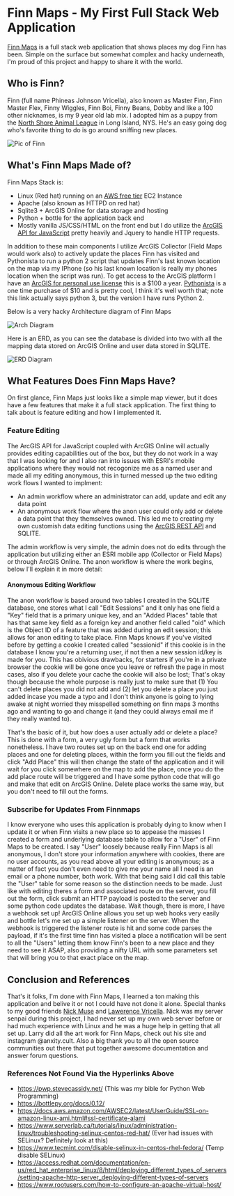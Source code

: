 # Finn Maps - My First Full Stack Web Application

[Finn Maps](https://finnmaps.org) is a full stack web application that shows places my dog Finn has been. Simple on the surface but somewhat complex and hacky underneath, I'm proud of this project and happy to share it with the world. 

## Who is Finn?

Finn (full name Phineas Johnson Vricella), also known as Master Finn, Finn Master Flex, Finny Wiggles, Finn Boi, Finny Beans, Dobby and like a 100 other nicknames, is my 9 year old lab mix. I adopted him as a puppy from the [North Shore Animal League](https://www.animalleague.org/) in Long Island, NYS. He's an easy going dog who's favorite thing to do is go around sniffing new places. 

![Pic of Finn](https://github.com/cvricella2/finnmaps/blob/main/images/finn%20couch.jpg)

## What's Finn Maps Made of? 

Finn Maps Stack is:

- Linux (Red hat) running on an [AWS free tier](https://aws.amazon.com/free/?all-free-tier.sort-by=item.additionalFields.SortRank&all-free-tier.sort-order=asc&awsf.Free%20Tier%20Types=*all&awsf.Free%20Tier%20Categories=*all) EC2 Instance
- Apache (also known as HTTPD on red hat)
- Sqlite3 + ArcGIS Online for data storage and hosting
- Python + bottle for the application back end
- Mostly vanilla JS/CSS/HTML on the front end but I do utilize the [ArcGIS API for JavaScript](https://developers.arcgis.com/javascript/latest/) pretty heavily and Jquery to handle HTTP requests. 

In addition to these main components I utilize ArcGIS Collector (Field Maps would work also) to actively update the places Finn has visited and Pythonista to run a python 2 script that updates Finn's last known location on the map via my IPhone (so his last known location is really my phones location when the script was run). To get access to the ArcGIS platform I have an [ArcGIS for personal use license](https://www.esri.com/en-us/arcgis/products/arcgis-for-personal-use/buy) this is a $100 a year. [Pythonista](http://omz-software.com/pythonista/) is a one time purchase of $10 and is pretty cool, I think it's well worth that; note this link actually says python 3, but the version I have runs Python 2.   

Below is a very hacky Architecture diagram of Finn Maps

![Arch Diagram](https://github.com/cvricella2/finnmaps/blob/main/images/Finn%20Maps%20Architecture.png)

Here is an ERD, as you can see the database is divided into two with all the mapping data stored on ArcGIS Online and user data stored in SQLITE.

![ERD Diagram](https://github.com/cvricella2/finnmaps/blob/main/images/Finn%20Maps%20ERD.png)

## What Features Does Finn Maps Have?

On first glance, Finn Maps just looks like a simple map viewer, but it does have a few features that make it a full stack application. The first thing to talk about is feature editing and how I implemented it. 

### Feature Editing

The ArcGIS  API for JavaScript coupled with ArcGIS Online will actually provides editing capabilities out of the box, but they do not work in a way that I was looking for and I also ran into issues with ESRI's mobile applications where they would not recogonize me as a named user and made all my editing anonymous, this in turned messed up the two editing work flows I wanted to implment:

- An admin workflow where an administrator can add, update and edit any data point
- An anonymous work flow where the anon user could only add or delete a data point that they themselves owned. This led me to creating my own customish data editing functions using the [ArcGIS REST API](https://developers.arcgis.com/rest/) and SQLITE.

The admin workflow is very simple, the admin does not do edits through the application but utilizing either an ESRI mobile app (Collector or Field Maps) or through ArcGIS Online. The anon workflow is where the work begins, below I'll explain it in more detail:

#### Anonymous Editing Workflow

The anon workflow is based around two tables I created in the SQLITE database, one stores what I call "Edit Sessions" and it only has one field a "Key" field that is a primary unique key, and an "Added Places" table that has that same key field as a foreign key and another field called "oid" which is the Object ID of a feature that was added during an edit session; this allows for anon editing to take place. Finn Maps knows if you've visited before by getting a cookie I created called "sessionid" if this cookie is in the database I know you're a returning user, if not then a new session id/key is made for you. This has obivious drawbacks, for starters if you're in a private browser the cookie will be gone once you leave or refresh the page in most cases, also if you delete  your cache the cookie will also be lost; That's okay though because the whole purpose is really just to make sure that (1) You can't delete places you did not add and (2) let you delete a place you just added incase you made a typo and I don't think anyone is going to lying awake at night worried they misspelled something on finn maps 3 months ago and wanting to go and change it (and they could always email me if they really wanted to). 

That's the basic of it, but how does a user actually add or delete a place? This is done with a form, a very ugly form but a form that works nonetheless. I have two routes set up on the back end one for adding places and one for deleting places, within the form you fill out the fields and click "Add Place" this will then change the state of the application and it will wait for you click somewhere on the map to add the place, once you do the add place route will be triggered and I have some python code that will go and make that edit on ArcGIS Online. Delete place works the same way, but you don't need to fill out the forms.

### Subscribe for Updates From Finnmaps

I know everyone who uses this application is probably dying to know when I update it or when Finn visits a new place so to appease the masses I created a form and underlying database table to allow for a "User" of Finn Maps to be created. I say "User" loosely because really Finn Maps is all anonymous, I don't store your information anywhere with cookies, there are no user accounts, as you read above all your editing is anonymous; as a matter of fact you don't even need to give me your name all I need is an email or a phone number, both work. With that being said I did call this table the "User" table for some reason so the distinction needs to be made. Just like with editing theres a form and associated route on the server, you fill out the form, click submit an HTTP payload is posted to the server and some python code updates the database. Wait though, there is more, I have a webhook set up! ArcGIS Online allows you set up web hooks very easily and bottle let's me set up a simple listener on the server. When the webhook is triggered the listener route is hit and some code parses the payload, if it's the first time finn has visited a place a notification will be sent to all the "Users" letting them know Finn's been to a new place and they need to see it ASAP, also providing a nifty URL with some parameters set that will bring you to that exact place on the map.

## Conclusion and References

That's it folks, I'm done with Finn Maps, I learned a ton making this application and belive it or not I could have not done it alone. Special thanks to my good friends [Nick Muse](https://nickmuse.com/) and [Lawerence Vricella](https://www.anxietycult.com/). Nick was my server senpai during this project, I had never set up my own web server before or had much experience with Linux and he was a huge help in getting that all set up. Larry did all the art work for Finn Maps, check out his site and instagram @anxity.cult. Also a big thank you to all the open source communities out there that put together awesome documentation and answer forum questions. 

### References Not Found Via the Hyperlinks Above

- https://pwp.stevecassidy.net/ (This was my bible for Python Web Programming)
- https://bottlepy.org/docs/0.12/
- https://docs.aws.amazon.com/AWSEC2/latest/UserGuide/SSL-on-amazon-linux-ami.html#ssl-certificate-alami
- https://www.serverlab.ca/tutorials/linux/administration-linux/troubleshooting-selinux-centos-red-hat/ (Ever had issues with SELinux? Definitely look at this)
- https://www.tecmint.com/disable-selinux-in-centos-rhel-fedora/ (Temp disable SELinux)
- https://access.redhat.com/documentation/en-us/red_hat_enterprise_linux/8/html/deploying_different_types_of_servers/setting-apache-http-server_deploying-different-types-of-servers
- https://www.rootusers.com/how-to-configure-an-apache-virtual-host/
